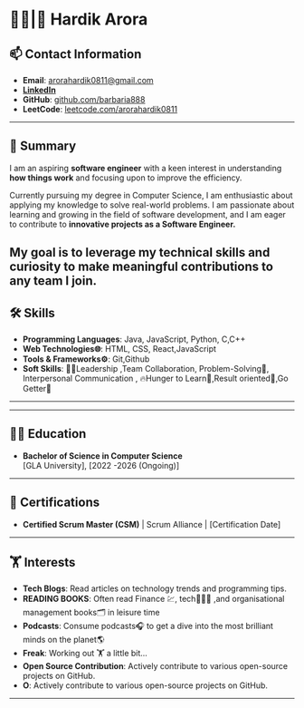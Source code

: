 # 👨‍💻|🥷 Hardik Arora

## 📫 Contact Information
- **Email**: arorahardik0811@gmail.com
- [**LinkedIn**](https://www.linkedin.com/in/hardik0811arora/)
- **GitHub**: [github.com/barbaria888](https://github.com/barbaria88)
- **LeetCode**: [leetcode.com/arorahardik0811](https://leetcode.com/u/arorahardik0811/)

---

## 💼 Summary
I am an aspiring **software engineer** with a keen interest in understanding **how things work** and  focusing upon to improve the efficiency.

 Currently pursuing my degree in Computer Science, I am enthusiastic about applying my knowledge to solve real-world problems.
 I am passionate about learning and growing in the field of software development, and I am eager to contribute to **innovative projects as a Software Engineer.**

 **My goal is to leverage my technical skills and curiosity to make meaningful contributions to any team I join.**
---

## 🛠️ Skills
- **Programming Languages**: Java, JavaScript, Python, C,C++
- **Web Technologies🌐**: HTML, CSS, React,JavaScript
- **Tools & Frameworks⚙️**: Git,Github 
- **Soft Skills**:  👨‍💼Leadership ,Team Collaboration, Problem-Solving🧮, Interpersonal Communication , 🔥Hunger to Learn🤔,Result oriented🎯,Go Getter🏃

---

---

## 🧑‍🎓 Education
- **Bachelor of Science in Computer Science**  
  [GLA University], [2022 -2026 (Ongoing)]
  

---

## 📜 Certifications
- **Certified Scrum Master (CSM)** | Scrum Alliance | [Certification Date]


---

## 🏋 Interests
- **Tech Blogs**: Read articles on technology trends and programming tips.
- **READING BOOKS**: Often read Finance 💹, tech👨🏻‍💻 ,and organisational management books🗂️ in leisure time 
- **Podcasts**: Consume podcasts🎧 to get a dive into the most brilliant minds on the planet🌎
- **Freak**: Working out 🏋 a little bit...
- **Open Source Contribution**: Actively contribute to various open-source projects on GitHub.
- **O**: Actively contribute to various open-source projects on GitHub.

---
